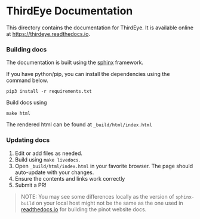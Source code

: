 <!--

    Licensed to the Apache Software Foundation (ASF) under one
    or more contributor license agreements.  See the NOTICE file
    distributed with this work for additional information
    regarding copyright ownership.  The ASF licenses this file
    to you under the Apache License, Version 2.0 (the
    "License"); you may not use this file except in compliance
    with the License.  You may obtain a copy of the License at

      http://www.apache.org/licenses/LICENSE-2.0

    Unless required by applicable law or agreed to in writing,
    software distributed under the License is distributed on an
    "AS IS" BASIS, WITHOUT WARRANTIES OR CONDITIONS OF ANY
    KIND, either express or implied.  See the License for the
    specific language governing permissions and limitations
    under the License.

-->

# ThirdEye Documentation

This directory contains the documentation for ThirdEye. It is available online at https://thirdeye.readthedocs.io. 

### Building docs

The documentation is built using the [sphinx](https://www.sphinx-doc.org/) framework.

If you have python/pip, you can install the dependencies using the command below.
```
pip3 install -r requirements.txt
``` 

Build docs using
```
make html
```
The rendered html can be found at `_build/html/index.html`

### Updating docs
1. Edit or add files as needed.
2. Build using `make livedocs`.
3. Open `_build/html/index.html` in your favorite browser. The page should auto-update with your changes.
4. Ensure the contents and links work correctly
5. Submit a PR!


> NOTE: You may see some differences locally as the version of `sphinx-build` on your local host might not be the same as the one used in [readthedocs.io](https://readthedocs.io) for building the pinot website docs.